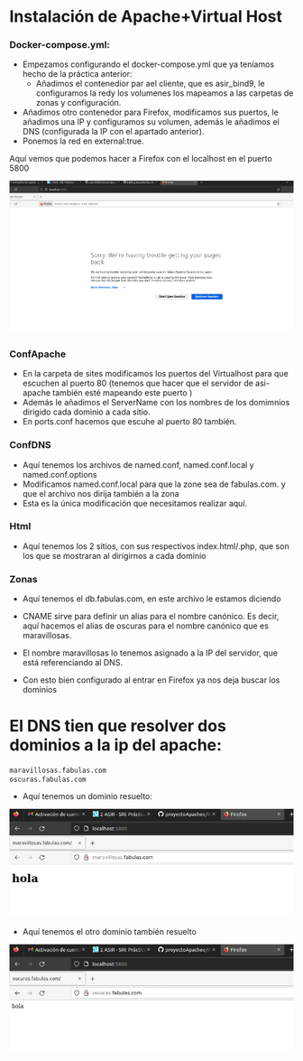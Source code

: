  # Instalación de Apache+Virtual Host


 ### Docker-compose.yml:
 - Empezamos configurando el docker-compose.yml que ya teníamos hecho de la práctica anterior:
   - Añadimos el contenedior par ael cliente, que es asir_bind9, le configuramos la redy los volumenes los mapeamos a  las carpetas de zonas y configuración.
 - Añadimos otro contenedor para Firefox, modificamos sus puertos, le añadimos una IP y configuramos su volumen, además le añadimos el DNS (configurada la IP con el apartado anterior).
 - Ponemos la red en external:true.

 Aquí vemos que podemos hacer a Firefox con el localhost en el puerto 5800
 
 ![firefox](firefox.png)
 
 ### ConfApache
  - En la carpeta de sites modificamos los puertos del Virtualhost para que escuchen al puerto 80 (tenemos que hacer que el servidor de asi-apache también esté mapeando este puerto ) 
  - Además le añadimos el ServerName con los nombres de los domimnios dirigido cada dominio a cada sitio.
  - En ports.conf hacemos que escuhe al puerto 80 también.
  
 ### ConfDNS
 
  - Aquí tenemos los archivos de named.conf, named.conf.local y named.conf.options
  - Modificamos named.conf.local para que la zone sea de fabulas.com. y que el archivo nos dirija también a la zona
  - Esta es la única modificación que necesitamos realizar aquí.
 
 ### Html
 
  - Aquí tenemos los 2 sitios, con sus respectivos index.html/.php, que son los que se mostraran al dirigirnos a cada dominio
 
 ### Zonas
  - Aquí tenemos el db.fabulas.com, en este archivo le estamos diciendo 
  
  - CNAME sirve para definir un alias para el nombre canónico. Es decir, aquí hacemos el alias de oscuras para el nombre canónico que es maravillosas.
  - El nombre maravillosas lo tenemos asignado a la IP del servidor, que está referenciando al DNS.
  - Con esto bien configurado al entrar en Firefox ya nos deja buscar los dominios

 # El DNS tien que resolver dos dominios a la ip del apache:

    maravillosas.fabulas.com
    oscuras.fabulas.com
  - Aquí tenemos un dominio resuelto: 
  
 ![imageninfo](si.png)
 
  -  Aquí tenemos el otro dominio también resuelto
  
 ![imagen](siii.png)

